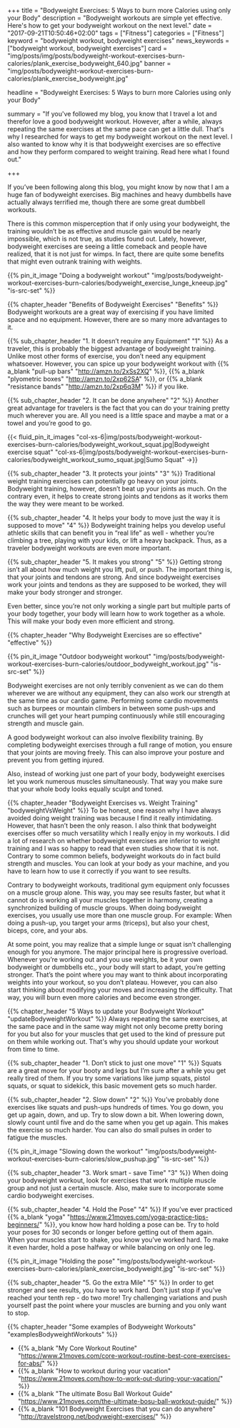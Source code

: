 +++
title = "Bodyweight Exercises: 5 Ways to burn more Calories using only your Body"
description = "Bodyweight workouts are simple yet effective. Here's how to get your bodyweight workout on the next level."
date = "2017-09-21T10:50:46+02:00"
tags = ["Fitness"]
categories = ["Fitness"]
keyword = "bodyweight workout, bodyweight exercises"
news_keywords = ["bodyweight workout, bodyweight exercises"]
card = "img/posts/img/posts/bodyweight-workout-exercises-burn-calories/plank_exercise_bodyweight_640.jpg"
banner = "img/posts/bodyweight-workout-exercises-burn-calories/plank_exercise_bodyweight.jpg"

headline = "Bodyweight Exercises: 5 Ways to burn more Calories using only your Body"

summary = "If you've followed my blog, you know that I travel a lot and therefor love a good bodyweight workout. However, after a while, always repeating the same exercises at the same pace can get a little dull. That's why I researched for ways to get my bodyweight workout on the next level. I also wanted to know why it is that bodyweight exercises are so effective and how they perform compared to weight training. Read here what I found out."

+++

If you’ve been following along this blog, you might know by now that I am a huge fan of bodyweight exercises. Big machines and heavy dumbbells have actually always terrified me, though there are some great dumbbell workouts. 

There is this common misperception that if only using your bodyweight, the training wouldn’t be as effective and muscle gain would be nearly impossible, which is not true, as studies found out. Lately, however, bodyweight exercises are seeing a little comeback and people have realized, that it is not just for wimps. In fact, there are quite some benefits that might even outrank training with weights. 

{{% pin_it_image "Doing a bodyweight workout" "img/posts/bodyweight-workout-exercises-burn-calories/bodyweight_exercise_lunge_kneeup.jpg" "is-src-set" %}}

{{% chapter_header "Benefits of Bodyweight Exercises" "Benefits" %}}
Bodyweight workouts are a great way of exercising if you have limited space and no equipment. However, there are so many more advantages to it.

{{% sub_chapter_header "1. It doesn’t require any Equipment" "1" %}}
As a traveler, this is probably the biggest advantage of bodyweight training. Unlike most other forms of exercise, you don’t need any equipment whatsoever. However, you can spice up your bodyweight workout with {{% a_blank "pull-up bars" "http://amzn.to/2xSs2XQ" %}}, {{% a_blank "plyometric boxes" "http://amzn.to/2xp62SA" %}}, or {{% a_blank "resistance bands" "http://amzn.to/2xp6q3M" %}} if you like.

{{% sub_chapter_header "2. It can be done anywhere" "2" %}}
Another great advantage for travelers is the fact that you can do your training pretty much wherever you are. All you need is a little space and maybe a mat or a towel and you’re good to go. 

{{< fluid_pin_it_images 
  "col-xs-6|img/posts/bodyweight-workout-exercises-burn-calories/bodyweight_workout_squat.jpg|Bodyweight exercise squat"
  "col-xs-6|img/posts/bodyweight-workout-exercises-burn-calories/bodyweight_workout_sumo_squat.jpg|Sumo Squat"
->}}

{{% sub_chapter_header "3. It protects your joints" "3" %}}
Traditional weight training exercises can potentially go heavy on your joints. Bodyweight training, however, doesn’t beat up your joints as much. On the contrary even, it helps to create strong joints and tendons as it works them the way they were meant to be worked. 

{{% sub_chapter_header "4. It helps your body to move just the way it is supposed to move" "4" %}}
Bodyweight training helps you develop useful athletic skills that can benefit you in “real life” as well - whether you’re climbing a tree, playing with your kids, or lift a heavy backpack. Thus, as a traveler bodyweight workouts are even more important. 

{{% sub_chapter_header "5. It makes you strong" "5" %}}
Getting strong isn’t all about how much weight you lift, pull, or push. The important thing is, that your joints and tendons are strong. And since bodyweight exercises work your joints and tendons as they are supposed to be worked, they will make your body stronger and stronger. 

Even better, since you’re not only working a single part but multiple parts of your body together, your body will learn how to work together as a whole. This will make your body even more efficient and strong. 

{{% chapter_header "Why Bodyweight Exercises are so effective" "effective" %}}

{{% pin_it_image "Outdoor bodyweight workout" "img/posts/bodyweight-workout-exercises-burn-calories/outdoor_bodyweight_workout.jpg" "is-src-set" %}}

Bodyweight exercises are not only terribly convenient as we can do them wherever we are without any equipment, they can also work our strength at the same time as our cardio game. Performing some cardio movements such as burpees or mountain climbers in between some push-ups and crunches will get your heart pumping continuously while still encouraging strength and muscle gain. 

A good bodyweight workout can also involve flexibility training. By completing bodyweight exercises through a full range of motion, you ensure that your joints are moving freely. This can also improve your posture and prevent you from getting injured. 

Also, instead of working just one part of your body, bodyweight exercises let you work numerous muscles simultaneously. That way you make sure that your whole body looks equally sculpt and toned. 

{{% chapter_header "Bodyweight Exercises vs. Weight Training" "bodyweightVsWeight" %}}
To be honest, one reason why I have always avoided doing weight training was because I find it really intimidating. However, that hasn’t been the only reason. I also think that bodyweight exercises offer so much versatility which I really enjoy in my workouts. I did a lot of research on whether bodyweight exercises are inferior to weight training and I was so happy to read that even studies show that it is not. Contrary to some common beliefs, bodyweight workouts do in fact build strength and muscles. You can look at your body as your machine, and you have to learn how to use it correctly if you want to see results. 

Contrary to bodyweight workouts, traditional gym equipment only focusses on a muscle group alone. This way, you may see results faster, but what it cannot do is working all your muscles together in harmony, creating a synchronized building of muscle groups. 
When doing bodyweight exercises, you usually use more than one muscle group. For example: When doing a push-up, you target your arms (triceps), but also your chest, biceps, core, and your abs. 

At some point, you may realize that a simple lunge or squat isn’t challenging enough for you anymore. The major principal here is progressive overload. Whenever you’re working out and you use weights, be it your own bodyweight or dumbbells etc., your body will start to adapt, you’re getting stronger. That’s the point where you may want to think about incorporating weights into your workout, so you don’t plateau. However, you can also start thinking about modifying your moves and increasing the difficulty. That way, you will burn even more calories and become even stronger.

{{% chapter_header "5 Ways to update your Bodyweight Workout" "updateBodyweightWorkout" %}}
Always repeating the same exercises, at the same pace and in the same way might not only become pretty boring for you but also for your muscles that get used to the kind of pressure put on them while working out. That's why you should update your workout from time to time.

{{% sub_chapter_header "1. Don’t stick to just one move" "1" %}}
Squats are a great move for your booty and legs but I’m sure after a while you get really tired of them. If you try some variations like jump squats, pistol squats, or squat to sidekick, this basic movement gets so much harder. 

{{% sub_chapter_header "2. Slow down" "2" %}}
You’ve probably done exercises like squats and push-ups hundreds of times. You go down, you get up again, down, and up. Try to slow down a bit. When lowering down, slowly count until five and do the same when you get up again. This makes the exercise so much harder. You can also do small pulses in order to fatigue the muscles. 

{{% pin_it_image "Slowing down the workout" "img/posts/bodyweight-workout-exercises-burn-calories/slow_pushup.jpg" "is-src-set" %}}

{{% sub_chapter_header "3. Work smart - save Time" "3" %}}
When doing your bodyweight workout, look for exercises that work multiple muscle group and not just a certain muscle. Also, make sure to incorporate some cardio bodyweight exercises. 

{{% sub_chapter_header "4. Hold the Pose" "4" %}}
If you’ve ever practiced {{% a_blank "yoga" "https://www.21moves.com/yoga-practice-tips-beginners/" %}}, you know how hard holding a pose can be. Try to hold your poses for 30 seconds or longer before getting out of them again. When your muscles start to shake, you know you’ve worked hard. To make it even harder, hold a pose halfway or while balancing on only one leg. 

{{% pin_it_image "Holding the pose" "img/posts/bodyweight-workout-exercises-burn-calories/plank_exercise_bodyweight.jpg" "is-src-set" %}}

{{% sub_chapter_header "5. Go the extra Mile" "5" %}}
In order to get stronger and see results, you have to work hard. Don’t just stop if you’ve reached your tenth rep - do two more! Try challenging variations and push yourself past the point where your muscles are burning and you only want to stop.

{{% chapter_header "Some examples of Bodyweight Workouts" "examplesBodyweightWorkouts" %}}

* {{% a_blank "My Core Workout Routine" "https://www.21moves.com/core-workout-routine-best-core-exercises-for-abs/" %}}
* {{% a_blank "How to workout during your vacation" "https://www.21moves.com/how-to-work-out-during-your-vacation/" %}}
* {{% a_blank "The ultimate Bosu Ball Workout Guide" "https://www.21moves.com/the-ultimate-bosu-ball-workout-guide/" %}}
* {{% a_blank "101 Bodyweight Exercises that you can do anywhere" "http://travelstrong.net/bodyweight-exercises/" %}}























